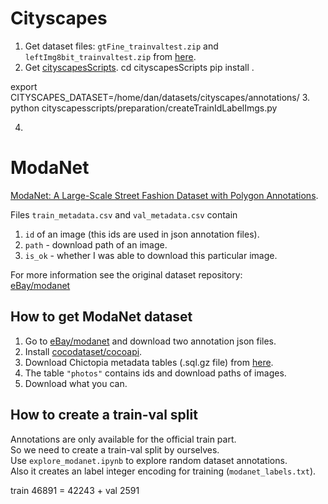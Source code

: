 # Cityscapes
1. Get dataset files: `gtFine_trainvaltest.zip` and `leftImg8bit_trainvaltest.zip` from [here](https://www.cityscapes-dataset.com/downloads/).
2. Get [cityscapesScripts](https://github.com/mcordts/cityscapesScripts). cd cityscapesScripts pip install .


export CITYSCAPES_DATASET=/home/dan/datasets/cityscapes/annotations/
3. python cityscapesscripts/preparation/createTrainIdLabelImgs.py

4. 

# ModaNet
[ModaNet: A Large-Scale Street Fashion Dataset with Polygon Annotations](https://arxiv.org/abs/1807.01394).


Files `train_metadata.csv` and `val_metadata.csv` contain
1. `id` of an image (this ids are used in json annotation files).
2. `path` - download path of an image.
3. `is_ok` - whether I was able to download this particular image.

For more information see the original dataset repository:  
[eBay/modanet](https://github.com/eBay/modanet)


## How to get ModaNet dataset
1. Go to [eBay/modanet](https://github.com/eBay/modanet) and download two annotation json files.
2. Install [cocodataset/cocoapi](https://github.com/cocodataset/cocoapi).
3. Download Chictopia metadata tables (.sql.gz file) from [here](https://github.com/kyamagu/paperdoll/tree/master/data/chictopia).
4. The table `"photos"` contains ids and download paths of images.
5. Download what you can.

## How to create a train-val split
Annotations are only available for the official train part.  
So we need to create a train-val split by ourselves.    
Use `explore_modanet.ipynb` to explore random dataset annotations.  
Also it creates an label integer encoding for training (`modanet_labels.txt`).


train 46891 = 42243 +
val 2591
